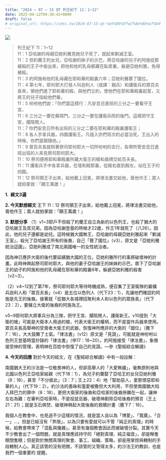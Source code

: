 ```yaml
---
title: "2024 – 07 – 15 QT 列王紀下 11：1~12"
date: 2025-04-12T04:30:42+0800
draft: false
# original_url: https://cmtc.tw/2024-07-15-qt-%e5%88%97%e7%8e%8b%e7%b4%80%e4%b8%8b-11%ef%bc%9a112
---
```


![](/images/qt.jpg)
> 列王紀下 11：1\~12  
> 11：1 亞哈謝的母親亞她利雅見她兒子死了，就起來剿滅王室。  
> 11：2 但約蘭王的女兒，亞哈謝的妹子約示巴，將亞哈謝的兒子約阿施從那被殺的王子中偷出來，把他和他的乳母都藏在臥房裏，躲避亞她利雅，免得被殺。  
> 11：3 約阿施和他的乳母藏在耶和華的殿裏六年；亞她利雅篡了國位。  
> 11：4 第七年，耶何耶大打發人叫迦利人（或譯：親兵）和護衛兵的眾百夫長來，領他們進了耶和華的殿，與他們立約，使他們在耶和華殿裏起誓，又將王的兒子指給他們看，  
> 11：5 吩咐他們說：「你們當這樣行：凡安息日進班的三分之一要看守王宮，  
> 11：6 三分之一要在蘇珥門，三分之一要在護衛兵院的後門。這樣把守王宮，攔阻閒人。  
> 11：7 你們安息日所有出班的三分之二要在耶和華的殿裏護衛王；  
> 11：8 各人手拿兵器，四圍護衛王。凡擅入你們班次的必當治死，王出入的時候，你們當跟隨他。」  
> 11：9 眾百夫長就照著祭司耶何耶大一切所吩咐的去行，各帶所管安息日進班出班的人來見祭司耶何耶大。  
> 11：10 祭司便將耶和華殿裏所藏大衛王的槍和盾牌交給百夫長。  
> 11：11 護衛兵手中各拿兵器，在壇和殿那裏，從殿右直到殿左，站在王子的四圍。  
> 11：12 祭司領王子出來，給他戴上冠冕，將律法書交給他，膏他作王；眾人就拍掌說：「願王萬歲！」

**1.  經文3遍**

**2. 今天默想經文**
王下 11：12 祭司領王子出來，給他戴上冠冕，將律法書交給他，膏他作王；眾人就拍掌說：「願王萬歲！」

**3. 默想分享**
（1）v1\~3耶戶不但殺了約蘭王自立為新的以色列王，也殺了猶大的亞哈謝王及其兄弟。因為亞哈謝登基的時候才22歲，作王1年就死了（八26）。因此，他的兒子還都是幼兒。這時候猶大國無王，亞哈謝的母親亞她利雅起來「剿滅王室」，殺光了亞哈謝王所有的後裔，自己「篡了國位」（v3），原文是「亞她利雅統治這國」，亞她利雅成了南北兩國唯一的女性統治者。

因為神已應許大衛的後代要延續猶大國的王位，亞她利雅所行的事將破壞神的計畫。此時神興起祭司耶何耶大，與他的妻子亞哈謝王的妹妹約示巴，救下了亞哈謝王的幼子約阿施和他的乳母藏在耶和華的殿裏6年，躲避亞她利雅的殺害（v2\~3）。

（2）v4\~12到了第7年，祭司耶何耶大等待時機成熟，便召集了王室衛隊的雇傭兵迦利人和「眾百夫長」（v4）是五位以色列人（代下23：1），先讓他們確認約阿施是先王的後裔。接著就「從猶大各城裡招聚利未人和以色列的眾族長」（代下23：2），要擁立大衛的後裔約阿施為王。

v5\~9耶何耶大將軍兵分為三隊，把守王宮、攔阻閒人、護衛新王。v10提到「大衛的槍」可能是大衛本人用過的槍，代表大衛王的權柄，而不是當作兵器來使用。眾百夫長高舉神的受膏者大衛王的武器，恢復神所應許的大衛的「國位」（撒下7：16），大大鼓舞了士氣。「律法書」（v12）原文是「見證」，可能就是神吩咐以色列王登基時當抄錄的「律法書」（申17：18\~20）。約阿施接受「律法書」，象徵接受神的管理，表明神在百姓中恢復了自己的見證。—參《聖經綜合解讀》

**4. 今天的回應**
對於今天的經文，在《聖經綜合解讀》中有一段註解：

南國猶大王約沙法是一位敬畏神的人，但卻高舉人的「大愛無疆」，毫無原則地與北國以色列王亞哈家結親（代下18：1），為兒子約蘭娶了亞哈王的女兒亞她利雅（8：18），甚至「不分彼此」（3：7；王上22：4）地「幫助惡人，愛那恨惡耶和華的人」（代下19：2）。約沙法的愚昧和濫愛被撒但大大利用，不但使南國猶大陷入拜巴力的罪中（8：18），更把大衛家的後裔和亞哈家的後裔摻雜在一起，讓神左右為難：在審判亞哈家時，不是投鼠忌器、破壞神剷除亞哈後裔的預言（王上21：21）；就是玉石俱焚、破壞神興起大衛後裔的救贖計畫（撒下7：16）。

我個人在教會中，也見過不少這樣的情況，就是當人自以為「博愛」、「寬廣」、「合一」…，但是已經沒有「界限」，以為只要有愛就可以不管「純正的真理」的時候，給教會帶來了「混亂與攙雜」，甚至有幾個教會因此而被破壞分裂。其實今天不少教會出了一個問題，就是真理應該持守的「絕對真理、純正福音」，卻是睜隻眼閉隻眼；但是對於無關真理的聚會、事工、組織、策略，卻是用掌控與轄制的手段轄制人心。真正該管的沒有把關，不該管的又管得太多，約沙法王的教訓，也是我們一個重要的 提醒。
